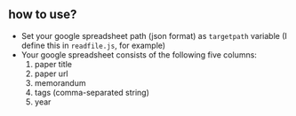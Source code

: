 ## how to use?
* Set your google spreadsheet path (json format) as `targetpath` variable (I define this in `readfile.js`, for example)
* Your google spreadsheet consists of the following five columns:
  1. paper title
  2. paper url
  3. memorandum
  4. tags (comma-separated string)
  5. year